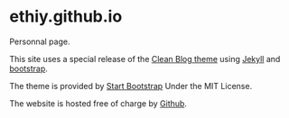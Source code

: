 # ethiy.github.io

Personnal page.

This site uses a special release of the [Clean Blog theme](https://github.com/BlackrockDigital/startbootstrap-clean-blog-jekyll) using [Jekyll](https://jekyllrb.com) and [bootstrap](http://getbootstrap.com).

The theme is provided by [Start Bootstrap](https://startbootstrap.com) Under the MIT License.

The website is hosted free of charge by [Github](https://github.com).
